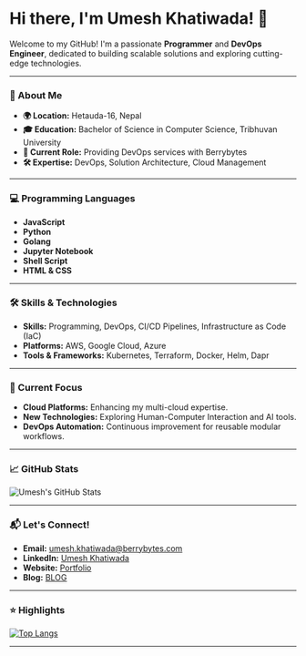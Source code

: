 # Hi there, I'm Umesh Khatiwada! 👋

Welcome to my GitHub! I'm a passionate **Programmer** and **DevOps Engineer**, dedicated to building scalable solutions and exploring cutting-edge technologies.

---

### 🚀 About Me

- **🌍 Location:** Hetauda-16, Nepal  
- **🎓 Education:** Bachelor of Science in Computer Science, Tribhuvan University  
- **💼 Current Role:** Providing DevOps services with Berrybytes  
- **🛠️ Expertise:** DevOps, Solution Architecture, Cloud Management

---

### 💻 Programming Languages

- **JavaScript**  
- **Python**  
- **Golang**  
- **Jupyter Notebook**  
- **Shell Script**  
- **HTML & CSS**

---

### 🛠️ Skills & Technologies

- **Skills:** Programming, DevOps, CI/CD Pipelines, Infrastructure as Code (IaC)  
- **Platforms:** AWS, Google Cloud, Azure  
- **Tools & Frameworks:** Kubernetes, Terraform, Docker, Helm, Dapr

---

### 🌱 Current Focus

- **Cloud Platforms:** Enhancing my multi-cloud expertise.  
- **New Technologies:** Exploring Human-Computer Interaction and AI tools.  
- **DevOps Automation:** Continuous improvement for reusable modular workflows.

---

### 📈 GitHub Stats

![Umesh's GitHub Stats](https://github-readme-stats.vercel.app/api?username=umesh-khatiwada&show_icons=true&theme=radical)

---

### 📬 Let's Connect!

- **Email:** umesh.khatiwada@berrybytes.com  
- **LinkedIn:** [Umesh Khatiwada](https://www.linkedin.com/in/umesh-khatiwada/)  
- **Website:** [Portfolio](https://umeshkhatiwada.com.np) 
- **Blog:** [BLOG](https://blog.umeshkhatiwada.com.np/article/)

---

### ⭐ Highlights

[![Top Langs](https://github-readme-stats.vercel.app/api/top-langs/?username=umesh1212&layout=compact&theme=radical)](https://github.com/umesh-khatiwada)

---
